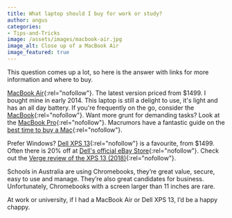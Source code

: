 ```yaml
---
title: What laptop should I buy for work or study?
author: angus
categories:
- Tips-and-Tricks
image: /assets/images/macbook-air.jpg
image_alt: Close up of a MacBook Air
image_featured: true
---
```

This question comes up a lot, so here is the answer with links for more information and where to buy.

[MacBook Air](https://www.apple.com/au/macbook-air/){:rel="nofollow"}. The latest version priced from $1499. I bought mine in early 2014. This laptop is still a delight to use, it's light and has an all day battery. If you're frequently on the go, consider the [MacBook](https://www.apple.com/au/macbook/){:rel="nofollow"}. Want more grunt for demanding tasks? Look at the [MacBook Pro](https://www.apple.com/au/macbook-pro/){:rel="nofollow"}. Macrumors have a fantastic guide on the [best time to buy a Mac](https://buyersguide.macrumors.com/#Mac){:rel="nofollow"}.

Prefer Windows? [Dell XPS 13](http://www.dell.com/en-au/shop/dell-laptops/sc/laptops/xps-laptops){:rel="nofollow"} is a favourite, from $1499. Often there is 20% off at [Dell's official eBay Store](http://stores.ebay.com.au/Official-Dell-Australia-Store/_i.html?_nkw=xps&submit=Search&_trksid=p4634.c0.m310&_sid=664002315){:rel="nofollow"}. Check out the [Verge review of the XPS 13 (2018)](https://www.theverge.com/2018/3/16/17125558/dell-xps-13-review-2018-laptop-battery-specs-price){:rel="nofollow"}.

Schools in Australia are using Chromebooks, they’re great value, secure,  easy to use and manage. They’re also great candidates for business.  Unfortunately, Chromebooks with a screen larger than 11 inches are rare.

At work or university, if I had a MacBook Air or Dell XPS 13, I’d be a happy chappy. 
